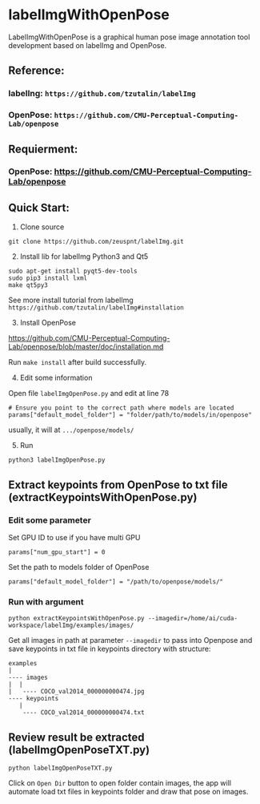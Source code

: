 # labelImgWithOpenPose
LabelImgWithOpenPose is a graphical human pose image annotation tool development based on labelImg and OpenPose.

## Reference:

### labelIng: ```https://github.com/tzutalin/labelImg```

### OpenPose: ```https://github.com/CMU-Perceptual-Computing-Lab/openpose```

## Requierment:
### OpenPose: https://github.com/CMU-Perceptual-Computing-Lab/openpose

## Quick Start:
1. Clone source
```
git clone https://github.com/zeuspnt/labelImg.git
```

2. Install lib for labelImg
Python3 and Qt5
```
sudo apt-get install pyqt5-dev-tools
sudo pip3 install lxml
make qt5py3
```
See more install tutorial from labelImg ```https://github.com/tzutalin/labelImg#installation```

3. Install OpenPose

https://github.com/CMU-Perceptual-Computing-Lab/openpose/blob/master/doc/installation.md

Run ```make install``` after build successfully.

4. Edit some information

Open file ```labelImgOpenPose.py``` and edit at line 78
```
# Ensure you point to the correct path where models are located
params["default_model_folder"] = "folder/path/to/models/in/openpose"
```
usually, it will at ```.../openpose/models/```

5. Run
```
python3 labelImgOpenPose.py
```
## Extract keypoints from OpenPose to txt file (extractKeypointsWithOpenPose.py)

### Edit some parameter

Set GPU ID to use if you have multi GPU
```
params["num_gpu_start"] = 0
```

Set the path to models folder of OpenPose
```
params["default_model_folder"] = "/path/to/openpose/models/"
```

### Run with argument

```
python extractKeypointsWithOpenPose.py --imagedir=/home/ai/cuda-workspace/labelImg/examples/images/
```

Get all images in path at parameter ```--imagedir``` to pass into Openpose and save keypoints in txt file in keypoints directory with structure:
```
examples
|
---- images
|  |
|   ---- COCO_val2014_000000000474.jpg
---- keypoints
   |
    ---- COCO_val2014_000000000474.txt
```

## Review result be extracted (labelImgOpenPoseTXT.py)

```
python labelImgOpenPoseTXT.py
```

Click on ```Open Dir``` button to open folder contain images, the app will automate load txt files in keypoints folder and draw that pose on images.
